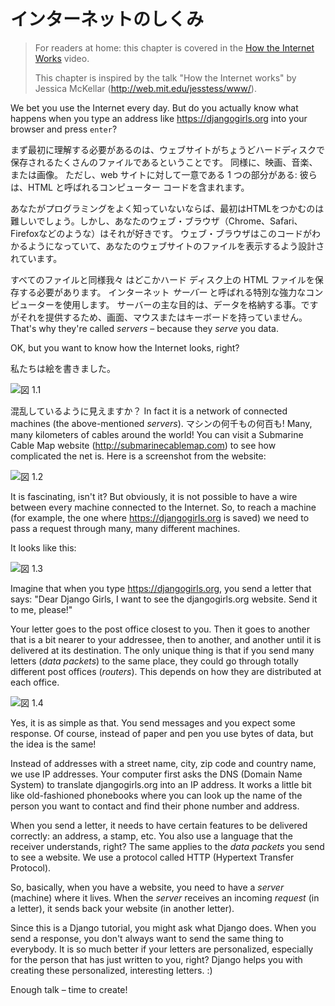 # インターネットのしくみ

> For readers at home: this chapter is covered in the [How the Internet Works](https://www.youtube.com/watch?v=oM9yAA09wdc) video.
> 
> This chapter is inspired by the talk "How the Internet works" by Jessica McKellar (http://web.mit.edu/jesstess/www/).

We bet you use the Internet every day. But do you actually know what happens when you type an address like https://djangogirls.org into your browser and press `enter`?

まず最初に理解する必要があるのは、ウェブサイトがちょうどハードディスクで保存されるたくさんのファイルであるということです。 同様に、映画、音楽、または画像。 ただし、web サイトに対して一意である 1 つの部分がある: 彼らは、HTML と呼ばれるコンピューター コードを含まれます。

あなたがプログラミングをよく知っていないならば、最初はHTMLをつかむのは難しいでしょう。しかし、あなたのウェブ・ブラウザ（Chrome、Safari、Firefoxなどのような）はそれが好きです。 ウェブ・ブラウザはこのコードがわかるようになっていて、あなたのウェブサイトのファイルを表示するよう設計されています。

すべてのファイルと同様我々 はどこかハード ディスク上の HTML ファイルを保存する必要があります。 インターネット *サーバー* と呼ばれる特別な強力なコンピューターを使用します。 サーバーの主な目的は、データを格納する事。ですがそれを提供するため、画面、マウスまたはキーボードを持っていません。 That's why they're called *servers* – because they *serve* you data.

OK, but you want to know how the Internet looks, right?

私たちは絵を書きました。

![図 1.1](images/internet_1.png)

混乱しているように見えますか？ In fact it is a network of connected machines (the above-mentioned *servers*). マシンの何千もの何百も! Many, many kilometers of cables around the world! You can visit a Submarine Cable Map website (http://submarinecablemap.com) to see how complicated the net is. Here is a screenshot from the website:

![図 1.2](images/internet_3.png)

It is fascinating, isn't it? But obviously, it is not possible to have a wire between every machine connected to the Internet. So, to reach a machine (for example, the one where https://djangogirls.org is saved) we need to pass a request through many, many different machines.

It looks like this:

![図 1.3](images/internet_2.png)

Imagine that when you type https://djangogirls.org, you send a letter that says: "Dear Django Girls, I want to see the djangogirls.org website. Send it to me, please!"

Your letter goes to the post office closest to you. Then it goes to another that is a bit nearer to your addressee, then to another, and another until it is delivered at its destination. The only unique thing is that if you send many letters (*data packets*) to the same place, they could go through totally different post offices (*routers*). This depends on how they are distributed at each office.

![図 1.4](images/internet_4.png)

Yes, it is as simple as that. You send messages and you expect some response. Of course, instead of paper and pen you use bytes of data, but the idea is the same!

Instead of addresses with a street name, city, zip code and country name, we use IP addresses. Your computer first asks the DNS (Domain Name System) to translate djangogirls.org into an IP address. It works a little bit like old-fashioned phonebooks where you can look up the name of the person you want to contact and find their phone number and address.

When you send a letter, it needs to have certain features to be delivered correctly: an address, a stamp, etc. You also use a language that the receiver understands, right? The same applies to the *data packets* you send to see a website. We use a protocol called HTTP (Hypertext Transfer Protocol).

So, basically, when you have a website, you need to have a *server* (machine) where it lives. When the *server* receives an incoming *request* (in a letter), it sends back your website (in another letter).

Since this is a Django tutorial, you might ask what Django does. When you send a response, you don't always want to send the same thing to everybody. It is so much better if your letters are personalized, especially for the person that has just written to you, right? Django helps you with creating these personalized, interesting letters. :)

Enough talk – time to create!